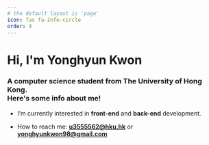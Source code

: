```yaml
---
# the default layout is 'page'
icon: fas fa-info-circle
order: 4
---
```


<h1 align="">Hi, I'm Yonghyun Kwon</h1>
<h3 align="">A computer science student from The University of Hong Kong. <br/>Here's some info about me!</h3>

- I’m currently interested in **front-end** and **back-end** development.

- How to reach me: **u3555562@hku.hk** or **yonghyunkwon98@gmail.com**
